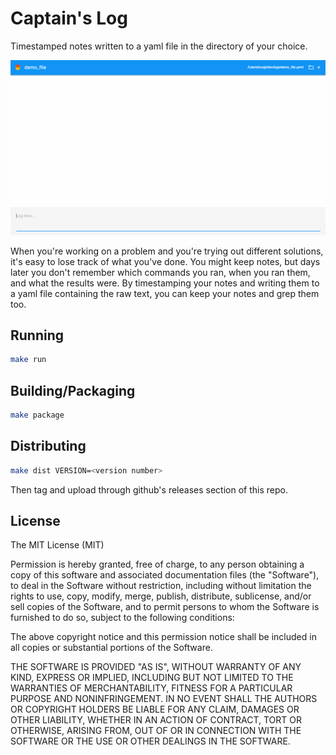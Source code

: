 # Captain's Log
Timestamped notes written to a yaml file in the directory of your choice.

![alt tag](/page/img/demo.gif)

When you're working on a problem and you're trying out different solutions, it's easy to lose track of what you've done. You might keep notes, but days later you don't remember which commands you ran, when you ran them, and what the results were. 
By timestamping your notes and writing them to a yaml file containing the raw text, you can keep your notes and grep them too.

## Running

```bash
make run
```

## Building/Packaging

```bash
make package
```

## Distributing
```bash
make dist VERSION=<version number>
```
Then tag and upload through github's releases section of this repo.

## License
The MIT License (MIT)

Permission is hereby granted, free of charge, to any person obtaining a copy
of this software and associated documentation files (the "Software"), to deal
in the Software without restriction, including without limitation the rights
to use, copy, modify, merge, publish, distribute, sublicense, and/or sell
copies of the Software, and to permit persons to whom the Software is
furnished to do so, subject to the following conditions:

The above copyright notice and this permission notice shall be included in
all copies or substantial portions of the Software.

THE SOFTWARE IS PROVIDED "AS IS", WITHOUT WARRANTY OF ANY KIND, EXPRESS OR
IMPLIED, INCLUDING BUT NOT LIMITED TO THE WARRANTIES OF MERCHANTABILITY,
FITNESS FOR A PARTICULAR PURPOSE AND NONINFRINGEMENT. IN NO EVENT SHALL THE
AUTHORS OR COPYRIGHT HOLDERS BE LIABLE FOR ANY CLAIM, DAMAGES OR OTHER
LIABILITY, WHETHER IN AN ACTION OF CONTRACT, TORT OR OTHERWISE, ARISING FROM,
OUT OF OR IN CONNECTION WITH THE SOFTWARE OR THE USE OR OTHER DEALINGS IN
THE SOFTWARE.
